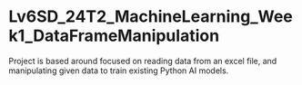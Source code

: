 # Lv6SD_24T2_MachineLearning_Week1_DataFrameManipulation
Project is based around focused on reading data from an excel file, and manipulating given data to train existing Python AI models.
